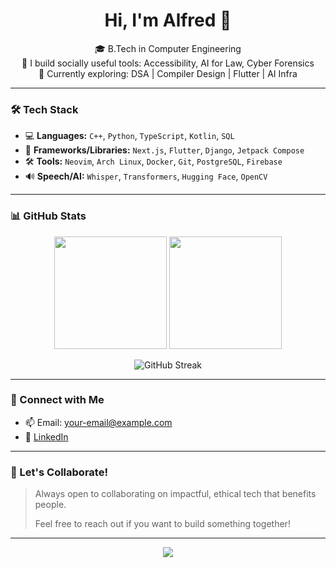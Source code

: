 <!-- Profile README for alfredshajan -->

<h1 align="center">Hi, I'm Alfred 👋</h1>

<p align="center">
🎓 B.Tech in Computer Engineering
<br>
🔬 I build socially useful tools: Accessibility, AI for Law, Cyber Forensics  
<br>
🌱 Currently exploring: DSA | Compiler Design | Flutter | AI Infra
</p>

---

### 🛠️ Tech Stack

- 💻 **Languages:** `C++`, `Python`, `TypeScript`, `Kotlin`, `SQL`
- 🧠 **Frameworks/Libraries:** `Next.js`, `Flutter`, `Django`, `Jetpack Compose`
- 🛠️ **Tools:** `Neovim`, `Arch Linux`, `Docker`, `Git`, `PostgreSQL`, `Firebase`
- 🔊 **Speech/AI:** `Whisper`, `Transformers`, `Hugging Face`, `OpenCV`

---

### 📊 GitHub Stats

<p align="center">
  <img src="https://github-readme-stats.vercel.app/api?username=alfredshajan&show_icons=true&theme=tokyonight" height="180px"/>
  <img src="https://github-readme-stats.vercel.app/api/top-langs/?username=alfredshajan&layout=compact&theme=tokyonight" height="180px"/>
</p>

<p align="center">
  <img src="https://streak-stats.demolab.com?user=alfredshajan&theme=tokyonight" alt="GitHub Streak" />
</p>

---

### 🔗 Connect with Me

- 📫 Email: [your-email@example.com](mailto:alfredshajan0@gmail.com)
- 💼 [LinkedIn]([https://linkedin.com/in/alfredshajan](https://www.linkedin.com/in/alfred-shajan-77235a254/))

---

### 🤝 Let's Collaborate!

> Always open to collaborating on impactful, ethical tech that benefits people.
>
> Feel free to reach out if you want to build something together!

---

<p align="center">
  <img src="https://capsule-render.vercel.app/api?type=waving&color=gradient&height=100&section=footer"/>
</p>

